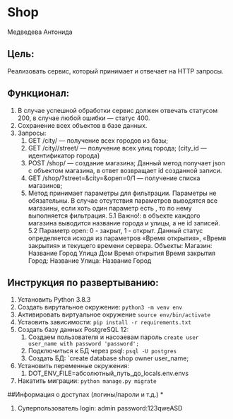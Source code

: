 # Shop
Медведева Антонида
## Цель:
Реализовать сервис, который принимает и отвечает на HTTP запросы.
## Функционал:
1. В случае успешной обработки сервис должен отвечать статусом 200, в
случае любой ошибки — статус 400.
2. Сохранение всех объектов в базе данных.
3. Запросы:
    1. GET /city/ — получение всех городов из базы;
    2. GET /city//street/ — получение всех улиц города; (city_id —
    идентификатор города)
    3. POST /shop/ — создание магазина; Данный метод получает json c объектом магазина, в ответ возвращает id созданной записи.
    4. GET /shop/?street=&city=&open=0/1 — получение списка магазинов;
    5. Метод принимает параметры для фильтрации. Параметры не обязательны. В случае отсутствия параметров выводятся все магазины, если хоть один параметр есть , то по нему выполняется фильтрация.
        5.1 Важно!: в объекте каждого магазина выводится название города и улицы, а не id записей.
        5.2 Параметр open: 0 - закрыт, 1 - открыт. Данный статус определяется исходя из параметров «Время открытия», «Время закрытия» и текущего времени сервера.
Объекты:
    Магазин:
        Название
        Город
        Улица
        Дом
        Время открытия
        Время закрытия
    Город:
    Название
    Улица:
        Название
        Город

## Инструкция по развертыванию:
1. Установить Python 3.8.3
2. Создать вирутальное окружение: `python3 -m venv env`
3. Активировать виртуальное окружение `source env/bin/activate`
4. Устаовить зависимости: `pip install -r requirements.txt`
5. Создать базу данных PostgreSQL 12:
    1. Создаем пользователя и насоаевам пароль `create user user_name with password 'password';`
    2. Подключиться к БД через psql: `psql -U postgres`
    3. Создать БД: `create database shop owner user_name;
7. Установить переменные окружения:
    1. DOT_ENV_FILE=абсолютный_путь_до_locals.env.envs
8. Накатить миграции: `python manage.py migrate`

##Информация о доступах (логины/пароли и т.д.) *
1. Суперпользователь login: admin  password:123qweASD

